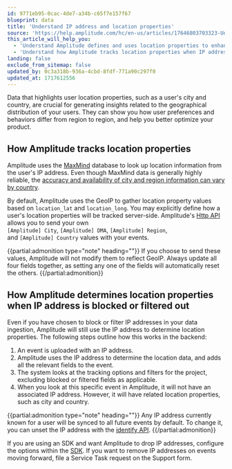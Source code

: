 ```yaml
---
id: 9771eb95-0cac-4de7-a34b-c65f7e157f67
blueprint: data
title: 'Understand IP address and location properties'
source: 'https://help.amplitude.com/hc/en-us/articles/17646803703323-Understand-IP-address-and-location-properties'
this_article_will_help_you:
  - 'Understand Amplitude defines and uses location properties to enhance your analyses'
  - 'Understand how Amplitude tracks location properties when IP addresses are blocked or filtered out'
landing: false
exclude_from_sitemap: false
updated_by: 0c3a318b-936a-4cbd-8fdf-771a90c297f0
updated_at: 1717612556
---
```

Data that highlights user location properties, such as a user's city and country, are crucial for generating insights related to the geographical distribution of your users. They can show you how user preferences and behaviors differ from region to region, and help you better optimize your product. 

## How Amplitude tracks location properties

Amplitude uses the [MaxMind](https://www.maxmind.com/en/home) database to look up location information from the user's IP address. Even though MaxMind data is generally highly reliable, the [accuracy and availability of city and region information can vary by country](https://www.maxmind.com/en/geoip2-city-accuracy-comparison?country=&resolution=50).

By default, Amplitude uses the GeoIP to gather location property values based on `location_lat` and `location_long`. You may explicitly define how a user's location properties will be tracked server-side. Amplitude's [Http API](/docs/apis/analytics/http-v2) allows you to send your own `[Amplitude] City`, `[Amplitude] DMA`, `[Amplitude] Region`, and `[Amplitude] Country` values with your events.

{{partial:admonition type="note" heading=""}}
If you choose to send these values, Amplitude will not modify them to reflect GeoIP. Always update all four fields together, as setting any one of the fields will automatically reset the others.
{{/partial:admonition}}

## How Amplitude determines location properties when IP address is blocked or filtered out

Even if you have chosen to block or filter IP addresses in your data ingestion, Amplitude will still use the IP address to determine location properties. The following steps outline how this works in the backend:

1. An event is uploaded with an IP address.
2. Amplitude uses the IP address to determine the location data, and adds all the relevant fields to the event.
3. The system looks at the tracking options and filters for the project, excluding blocked or filtered fields as applicable.
4. When you look at this specific event in Amplitude, it will not have an associated IP address. However, it will have related location properties, such as city and country.

{{partial:admonition type="note" heading=""}}
Any IP address currently known for a user will be synced to all future events by default. To change it, you can unset the IP address with the [identify API](/apis/analytics/identify).
{{/partial:admonition}}

If you are using an SDK and want Amplitude to drop IP addresses, configure the options within the [SDK](/sdks/analytics). If you want to remove IP addresses on events moving forward, file a Service Task request on the Support form.
